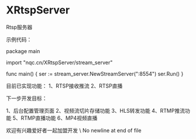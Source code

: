 # XRtspServer
Rtsp服务器


示例代码：

package main

import "nqc.cn/XRtspServer/stream_server"

func main() {
	ser := stream_server.NewStreamServer(":8554")
	ser.Run()
}


目前已实现功能：
1、RTSP接收推流
2、RTSP直播

下一步开发目标：

1、后台配置管理页面
2、视频流切片存储功能
3、HLS转发功能
4、RTMP推流功能
5、RTMP直播功能
6、MP4视频直播


欢迎有兴趣爱好者一起加盟开发
\ No newline at end of file